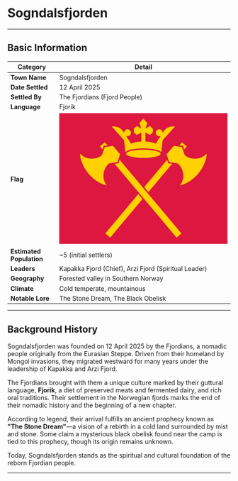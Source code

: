# Sogndalsfjorden

---

## Basic Information

| Category       | Detail                                              |
|----------------|-----------------------------------------------------|
| **Town Name**  | Sogndalsfjorden                                     |
| **Date Settled** | 12 April 2025                                     |
| **Settled By** | The Fjordians (Fjord People)                        |
| **Language**   | Fjorik                                              |
| **Flag**       | ![Flag](https://github.com/SwineFeather/Nordics/blob/main/.gitbook/assets/Sogndalsfjorden.png) |
| **Estimated Population** | ~5 (initial settlers)                    |
| **Leaders**    | Kapakka Fjord (Chief), Arzi Fjord (Spiritual Leader) |
| **Geography**  | Forested valley in Southern Norway                  |
| **Climate**    | Cold temperate, mountainous                        |
| **Notable Lore** | The Stone Dream, The Black Obelisk               |

---

## Background History

Sogndalsfjorden was founded on 12 April 2025 by the Fjordians, a nomadic people originally from the Eurasian Steppe. Driven from their homeland by Mongol invasions, they migrated westward for many years under the leadership of Kapakka and Arzi Fjord.

The Fjordians brought with them a unique culture marked by their guttural language, **Fjorik**, a diet of preserved meats and fermented dairy, and rich oral traditions. Their settlement in the Norwegian fjords marks the end of their nomadic history and the beginning of a new chapter.

According to legend, their arrival fulfills an ancient prophecy known as **"The Stone Dream"**—a vision of a rebirth in a cold land surrounded by mist and stone. Some claim a mysterious black obelisk found near the camp is tied to this prophecy, though its origin remains unknown.

Today, Sogndalsfjorden stands as the spiritual and cultural foundation of the reborn Fjordian people.

---
